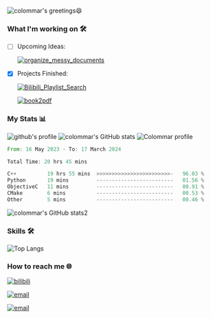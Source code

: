 ![colommar's greetings😄][github-sub-title:img]

### What I'm working on 🛠️
- [ ] Upcoming Ideas: 

    [![organize_messy_documents](https://img.shields.io/badge/my_repo-organize__messy__documents-green)](https://github.com/colommar/organize_messy_documents)

- [x] Projects Finished: 

    [![Bilibili_Playlist_Search](https://img.shields.io/badge/my_repo-Bilibili__Playlist__Search-green)](https://github.com/colommar/Bilibili_Playlist_Search)

    [![book2pdf](https://img.shields.io/badge/my_repo-gitbook2pdf-green)](https://github.com/colommar/gitbook2pdf)

### My Stats 📊
![github's profile](https://github-profile-trophy.vercel.app/?username=colommar)
![colommar's GitHub stats](https://github-readme-stats.vercel.app/api?username=colommar&show_icons=true&theme=tokyonight)
![Colommar profile](https://github-profile-summary-cards.vercel.app/api/cards/profile-details?username=colommar&theme=github_dark)

<!--START_SECTION:waka-->

```rust
From: 16 May 2023 - To: 17 March 2024

Total Time: 20 hrs 45 mins

C++          19 hrs 55 mins  >>>>>>>>>>>>>>>>>>>>>>>>-   96.03 %
Python       19 mins         -------------------------   01.56 %
ObjectiveC   11 mins         -------------------------   00.91 %
CMake        6 mins          -------------------------   00.53 %
Other        5 mins          -------------------------   00.46 %
```

<!--END_SECTION:waka-->

![colommar's GitHub stats2](https://github-readme-streak-stats.herokuapp.com/?user=colommar&theme=dark&hide_border=true)

### Skills 🛠️
![Top Langs](https://github-readme-stats.vercel.app/api/top-langs/?username=colommar&layout=compact)

### How to reach me 🌐
[![bilibili](https://img.shields.io/badge/bilibili-colommar-blue)](https://space.bilibili.com/293250206)

[![email](https://img.shields.io/badge/email-yfxx__weiyx%40163.com-blue)](mailto:yfxx_weiyx@163.com)

[![email](https://img.shields.io/badge/blog-colommar.top-blue)](https://www.colommar.top/)



[github-sub-title:img]: https://readme-typing-svg.herokuapp.com?font=Segoe+Script&duration=750&pause=500&color=A8A2F7&multiline=true&repeat=false&random=false&width=475&height=150&lines=Hi!+I+am+colommar.%F0%9F%98%84;Nice+to+meet+you!%E2%9C%A8;I'm+passionate+about+coding+and+learning.;Feel+free+to+explore+my+repositories.+;let's+connect!



